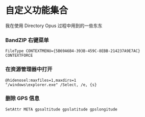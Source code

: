 ﻿# 自定义功能集合
我在使用 Directory Opus 过程中用到的一些东东

### BandZIP 右键菜单
```
FileType CONTEXTMENU={5B69A6B4-393B-459C-8EBB-214237A9E7AC} CONTEXTFORCE 
```
### 在资源管理器中打开
```
@hidenosel:maxfiles=1,maxdirs=1
"/windows\explorer.exe" /Select, /e, {s}
```
### 删除 GPS 信息
`SetAttr META gpsaltitude gpslatitude gpslongitude`
